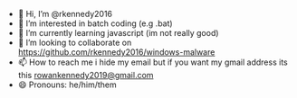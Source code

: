 - 👋 Hi, I’m @rkennedy2016
- 👀 I’m interested in batch coding (e.g .bat)
- 🌱 I’m currently learning javascript (im not really good)
- 💞️ I’m looking to collaborate on https://github.com/rkennedy2016/windows-malware
- 📫 How to reach me i hide my email but if you want my gmail address its this rowankennedy2019@gmail.com
- 😄 Pronouns: he/him/them

<!---
rkennedy2016/rkennedy2016 is a ✨ special ✨ repository because its `README.md` (this file) appears on your GitHub profile.
You can click the Preview link to take a look at your changes.
--->
